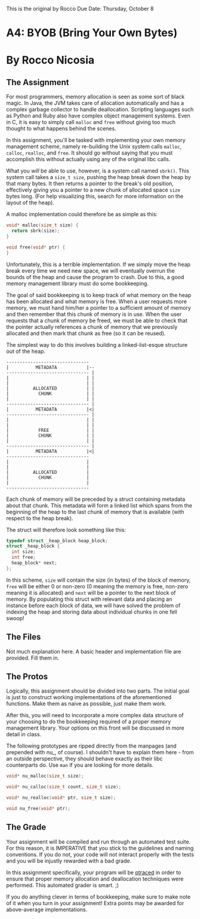 This is the original by Rocco 
Due Date: Thursday, October 8

# A4: BYOB (Bring Your Own Bytes)
# By Rocco Nicosia 

## The Assignment
For most programmers, memory allocation is seen as some sort of black magic. In Java, the JVM takes care of allocation automatically and has a complex garbage collector to handle deallocation. Scripting languages such as Python and Ruby also have complex object management systems. Even in C, it is easy to simply call `malloc` and `free` without giving too much thought to what happens behind the scenes. 

In this assignment, you'll be tasked with implementing your own memory management scheme, namely re-building the Unix system calls `malloc`, `calloc`, `realloc`, and `free`. It should go without saying that you must accomplish this without actually using any of the original libc calls. 

What you *will* be able to use, however, is a system call named `sbrk()`. This system call takes a `size_t size`, pushing the heap break down the heap by that many bytes. It then returns a pointer to the break's old position, effectively giving you a pointer to a new chunk of allocated space `size` bytes long. (For help visualizing this, search for more information on the layout of the heap).

A malloc implementation could therefore be as simple as this:

```c
void* malloc(size_t size) {
  return sbrk(size);
}

void free(void* ptr) {
}
```

Unfortunately, this is a terrible implementation. If we simply move the heap break every time we need new space, we will eventually overrun the bounds of the heap and cause the program to crash. Due to this, a good memory management library must do some bookkeeping. 

The goal of said bookkeeping is to keep track of what memory on the heap has been allocated and what memory is free. When a user requests more memory, we must hand him/her a pointer to a sufficient amount of memory and then remember that this chunk of memory is in use. When the user requests that a chunk of memory be freed, we must be able to check that the pointer actually references a chunk of memory that we previously allocated and then mark that chunk as free (so it can be reused). 

The simplest way to do this involves building a linked-list-esque structure out of the heap. 

    -------------------------------
    |          METADATA           |--
    ------------------------------- |
    |                             | |
    |                             | |
    |         ALLOCATED           | |
    |           CHUNK             | |
    |                             | |
    ------------------------------- |
    |          METADATA           |<|
    ------------------------------- |
    |                             | |
    |                             | |
    |           FREE              | |
    |           CHUNK             | |
    |                             | |
    ------------------------------- |
    |          METADATA           |<|
    ------------------------------- 
    |                             | 
    |                             | 
    |         ALLOCATED           | 
    |           CHUNK             | 
    |                             | 
    ------------------------------- 
    
Each chunk of memory will be preceded by a struct containing metadata about that chunk. This metadata will form a linked list which spans from the beginning of the heap to the last chunk of memory that is available (with respect to the heap break). 

The struct will therefore look something like this: 

```c
typedef struct _heap_block heap_block;
struct _heap_block {
  int size;
  int free;
  heap_block* next;
};
```

In this scheme, `size` will contain the size (in bytes) of the block of memory, `free` will be either 0 or non-zero (0 meaning the memory is free, non-zero meaning it is allocated) and `next` will be a pointer to the next block of memory. By populating this struct with relevant data and placing an instance before each block of data, we will have solved the problem of indexing the heap and storing data about individual chunks in one fell swoop!

## The Files
Not much explanation here. A basic header and implementation file are provided. Fill them in. 

## The Protos 

Logically, this assignment should be divided into two parts. The initial goal is just to construct working implementations of the aforementioned functions. Make them as naive as possible, just make them work. 

After this, you will need to incorporate a more complex data structure of your choosing to do the bookkeeping required of a proper memory management library. Your options on this front will be discussed in more detail in class. 

The following prototypes are ripped directly from the manpages (and prepended with nu_, of course). I shouldn't have to explain them here - from an outside perspective, they should behave exactly as their libc counterparts do. Use `man` if you are looking for more details. 

```c
void* nu_malloc(size_t size);
```

```c 
void* nu_calloc(size_t count, size_t size);
```

```c
void* nu_realloc(void* ptr, size_t size);
```

```c
void nu_free(void* ptr);
```

## The Grade
Your assignment will be compiled and run through an automated test suite. For this reason, it is IMPERATIVE that you stick to the guidelines and naming conventions. If you do not, your code will not interact properly with the tests and you will be injustly rewarded with a bad grade.

In this assignment specifically, your program will be [ptraced](http://linux.die.net/man/2/ptrace) in order to ensure that proper memory allocation and deallocation techniques were performed. This automated grader is smart. ;)

If you do anything clever in terms of bookkeeping, make sure to make note of it when you turn in your assignment! Extra points may be awarded for above-average implementations. 
